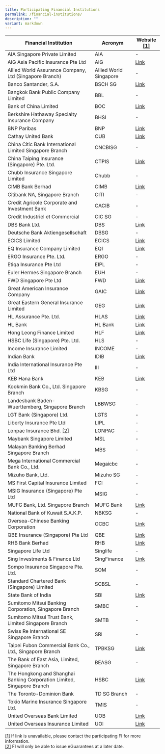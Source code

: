 ```yaml
---
title: Participating Financial Institutions
permalink: /financial-institutions/
description: ""
variant: markdown
---
```

| Financial Institution | Acronym | Website  [\[1\]](#_ftn1) |
| -------- | -------- | -------- |
| AIA Singapore Private Limited     | AIA    | -     |
| AIG Asia Pacific Insurance Pte Ltd     | AIG     | [Link](https://www.aig.sg/personal/domestic-helper-insurance#start)     |
| Allied World Assurance Company, Ltd (Singapore Branch)     | Allied World Singapore    | -     |
| Banco Santander, S.A.     | BSCH SG     |  [Link](https://www.santander.com/en/home)    |
| Bangkok Bank Public Company Limited     | BBL   | -     |
| Bank of China Limited | BOC |  [Link](https://www.bankofchina.com/sg/cbservice/cb3/)    |
| Berkshire Hathaway Specialty Insurance Company     | BHSI   | -     |
| BNP Paribas     | BNP     | [Link](https://apac.bnpparibas/en/our-solutions/global-banking/)     |
| Cathay United Bank     | CUB     | [Link](https://autobahn.db.com)    |
| China Citic Bank International Limited Singapore Branch     | CNCBISG     | -     |
| China Taiping Insurance (Singapore) Pte. Ltd.     | CTPIS     | [Link](https://www.sg.cntaiping.com)     |
| Chubb Insurance Singapore Limited     | Chubb     | -     |
| CIMB Bank Berhad     | CIMB     | [Link](https://www.cimb.com.sg/en/business/help-support/forms-download-center.html)     |
| Citibank NA, Singapore Branch     | CITI     | -     |
| Credit Agricole Corporate and Investment Bank     | CACIB     | -     |
| Credit Industriel et Commercial     | CIC SG     | -     |
| DBS Bank Ltd.     | DBS     | [Link](https://www.dbs.com.sg/corporate/solutions/trade-and-supply-chain-finance/electronic-bankers-guarantee-programme)     |
| Deutsche Bank Aktiengesellschaft     | DBSG   | -   |
| ECICS Limited     | ECICS     | [Link](https://www.ecics.com.sg)     |
| EQ Insurance Company Limited     | EQI     | [Link](https://www.eqinsurance.com.sg)     |
| ERGO Insurance Pte. Ltd.     | ERGO    | -     |
| Etiqa Insurance Pte Ltd     | EIPL     | -     |
| Euler Hermes Singapore Branch     | EUH     | -     |
| FWD Singapore Pte Ltd     | FWD   | [Link](https://www.fwd.com.sg)     |
| Great American Insurance Company     | GAIC     | [Link](https://www.gaic.com.sg)    |
| Great Eastern General Insurance Limited     | GEG     | [Link](https://www.greateasterngeneral.com)     |
| HL Assurance Pte. Ltd.     | HLAS     | [Link](https://www.hlas.com.sg)    |
| HL Bank    | HL Bank     | [Link](https://www.hlbank.com.sg)     |
| Hong Leong Finance Limited    | HLF    | [Link](https://www.hlf.com.sg/sme-and-corporate/services/eguarantee.html)     |
| HSBC Life (Singapore) Pte. Ltd.     | HLS     | -     |
| Income Insurance Limited     | INCOME     | -     |
| Indian Bank     | IDIB     | [Link](https://www.indianbank-singapore.com)     |
| India International Insurance Pte Ltd     | III     | -     |
| KEB Hana Bank    | KEB    | [Link](https://global.1qbank.com/pb/ma/main?countryCode=SG)     |
| Kookmin Bank Co., Ltd. Singapore Branch     | KBSG     | -     |
| Landesbank Baden-Wuerttemberg, Singapore Branch    | LBBWSG     | -     
| LGT Bank (Singapore) Ltd.     | LGTS     | -     |
| Liberty Insurance Pte Ltd     | LIPL     | -     |
| Lonpac Insurance Bhd.  [\[2\]](#_ftn2)   | LONPAC     | -     |
| Maybank Singapore Limited     | MSL     | -     |
| Malayan Banking Berhad Singapore Branch     | MBS     | -     |
| Mega International Commercial Bank Co., Ltd.     | Megaicbc     | -     |
| Mizuho Bank, Ltd.     | Mizuho SG     | -     |
| MS First Capital Insurance Limited     | FCI     | -     |
| MSIG Insurance (Singapore) Pte Ltd     | MSIG     | -     |
| MUFG Bank, Ltd. Singapore Branch     | MUFG Bank     | [Link](https://www.bk.mufg.jp/global/globalnetwork/asiaoceania/singapore.html)     |
| National Bank of Kuwait S.A.K.P.    | NBKSG     | -     |
| Oversea-Chinese Banking Corporation     | OCBC     | [Link](https://www.ocbc.com/business-banking/smes/trade/electronic-bankers-guarantee)    |
| QBE Insurance (Singapore) Pte Ltd     | QBE    | [Link](https://www.qbe.com/sg)     |
| RHB Bank Berhad     | RHB    | [Link](https://www.rhbgroup.com.sg/rhb/business/trade/guarantees/banker-s-guarantee)     |
| Singapore Life Ltd    | Singlife    | -     |
| Sing Investments &amp; Finance Ltd     | SingFinance    | [Link](https://www.singfinance.com.sg/eguaranteegov)     |
| Sompo Insurance Singapore Pte. Ltd.     | SOM    | -     |
| Standard Chartered Bank (Singapore) Limited     | SCBSL     | -     |
| State Bank of India     | SBI     | [Link](https://sg.statebank/trade-finance)    |
| Sumitomo Mitsui Banking Corporation, Singapore Branch     | SMBC     | -     |
| Sumitomo Mitsui Trust Bank, Limited Singapore Branch      | SMTB      | -     |
| Swiss Re International SE Singapore Branch       | SRI     | -     |
| Taipei Fubon Commercial Bank Co., Ltd., Singapore Branch    | TPBKSG     | [Link](https://www.fubon.com/banking/Corporate/overseas_Business/index.htm)     |
| The Bank of East Asia, Limited, Singapore Branch     | BEASG     | -     |
| The Hongkong and Shanghai Banking Corporation Limited, Singapore Branch     | HSBC     | [Link](https://www.hsbcnet.com/ )     |
| The Toronto-Dominion Bank     | TD SG Branch    | -     |
| Tokio Marine Insurance Singapore Ltd.     | TMIS      | -     |
| United Overseas Bank Limited    | UOB     | [Link](https://www.uob.com.sg/electronicbg)     |
| United Overseas Insurance Limited      | UOI      | [Link](https://www.uoi.com.sg)     |



[\[1\]](#_ftnref1) If link is unavailable, please contact the participating FI for more information.<br>
[\[2\]](#_ftnref2) FI will only be able to issue eGuarantees at a later date.<br>